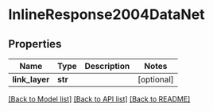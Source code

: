 # InlineResponse2004DataNet

## Properties
Name | Type | Description | Notes
------------ | ------------- | ------------- | -------------
**link_layer** | **str** |  | [optional] 

[[Back to Model list]](../README.md#documentation-for-models) [[Back to API list]](../README.md#documentation-for-api-endpoints) [[Back to README]](../README.md)


